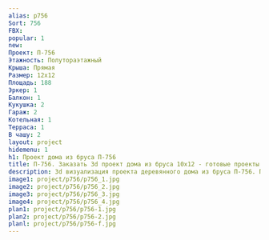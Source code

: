 ```yaml
---
alias: p756
Sort: 756
FBX: 
popular: 1
new: 
Проект: П-756
Этажность: Полутораэтажный
Крыша: Прямая
Размер: 12х12
Площадь: 188
Эркер: 1
Балкон: 1
Кукушка: 2
Гараж: 2
Котельная: 1
Терраса: 1
В чашу: 2
layout: project
hidemenu: 1
h1: Проект дома из бруса П-756
title: П-756. Заказать 3d проект дома из бруса 10х12 - готовые проекты
description: 3d визуализация проекта деревянного дома из бруса П-756. Площадь 188 м2, размер 10х12. Вы можете внести любые изменения в проект.
image1: project/p756/p756_1.jpg
image2: project/p756/p756_2.jpg
image3: project/p756/p756_3.jpg
image4: project/p756/p756_4.jpg
plan1: project/p756/p756-1.jpg
plan2: project/p756/p756-2.jpg
planl: project/p756/p756-f.jpg
---
```

